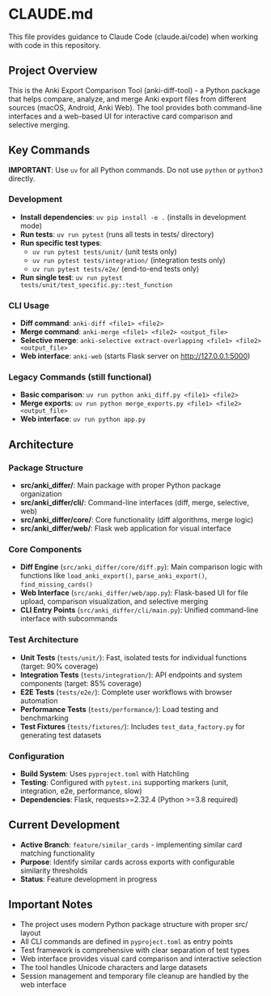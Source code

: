 # CLAUDE.md

This file provides guidance to Claude Code (claude.ai/code) when working with code in this repository.

## Project Overview

This is the Anki Export Comparison Tool (anki-diff-tool) - a Python package that helps compare, analyze, and merge Anki export files from different sources (macOS, Android, Anki Web). The tool provides both command-line interfaces and a web-based UI for interactive card comparison and selective merging.

## Key Commands

**IMPORTANT**: Use `uv` for all Python commands. Do not use `python` or `python3` directly.

### Development
- **Install dependencies**: `uv pip install -e .` (installs in development mode)
- **Run tests**: `uv run pytest` (runs all tests in tests/ directory)
- **Run specific test types**: 
  - `uv run pytest tests/unit/` (unit tests only)
  - `uv run pytest tests/integration/` (integration tests only)
  - `uv run pytest tests/e2e/` (end-to-end tests only)
- **Run single test**: `uv run pytest tests/unit/test_specific.py::test_function`

### CLI Usage
- **Diff command**: `anki-diff <file1> <file2>`
- **Merge command**: `anki-merge <file1> <file2> <output_file>`
- **Selective merge**: `anki-selective extract-overlapping <file1> <file2> <output_file>`
- **Web interface**: `anki-web` (starts Flask server on http://127.0.0.1:5000)

### Legacy Commands (still functional)
- **Basic comparison**: `uv run python anki_diff.py <file1> <file2>`
- **Merge exports**: `uv run python merge_exports.py <file1> <file2> <output_file>`
- **Web interface**: `uv run python app.py`

## Architecture

### Package Structure
- **src/anki_differ/**: Main package with proper Python package organization
- **src/anki_differ/cli/**: Command-line interfaces (diff, merge, selective, web)
- **src/anki_differ/core/**: Core functionality (diff algorithms, merge logic)
- **src/anki_differ/web/**: Flask web application for visual interface

### Core Components
- **Diff Engine** (`src/anki_differ/core/diff.py`): Main comparison logic with functions like `load_anki_export()`, `parse_anki_export()`, `find_missing_cards()`
- **Web Interface** (`src/anki_differ/web/app.py`): Flask-based UI for file upload, comparison visualization, and selective merging
- **CLI Entry Points** (`src/anki_differ/cli/main.py`): Unified command-line interface with subcommands

### Test Architecture
- **Unit Tests** (`tests/unit/`): Fast, isolated tests for individual functions (target: 90% coverage)
- **Integration Tests** (`tests/integration/`): API endpoints and system components (target: 85% coverage)
- **E2E Tests** (`tests/e2e/`): Complete user workflows with browser automation
- **Performance Tests** (`tests/performance/`): Load testing and benchmarking
- **Test Fixtures** (`tests/fixtures/`): Includes `test_data_factory.py` for generating test datasets

### Configuration
- **Build System**: Uses `pyproject.toml` with Hatchling
- **Testing**: Configured with `pytest.ini` supporting markers (unit, integration, e2e, performance, slow)
- **Dependencies**: Flask, requests>=2.32.4 (Python >=3.8 required)

## Current Development

- **Active Branch**: `feature/similar_cards` - implementing similar card matching functionality
- **Purpose**: Identify similar cards across exports with configurable similarity thresholds
- **Status**: Feature development in progress

## Important Notes

- The project uses modern Python package structure with proper src/ layout
- All CLI commands are defined in `pyproject.toml` as entry points
- Test framework is comprehensive with clear separation of test types
- Web interface provides visual card comparison and interactive selection
- The tool handles Unicode characters and large datasets
- Session management and temporary file cleanup are handled by the web interface